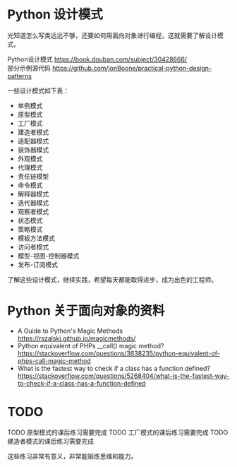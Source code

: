 # Python 设计模式
光知道怎么写类远远不够，还要如何用面向对象进行编程，这就需要了解设计模式。  

Python设计模式 https://book.douban.com/subject/30428666/       
部分示例源代码 https://github.com/jonBoone/practical-python-design-patterns 


一些设计模式如下表：        
* 单例模式
* 原型模式
* 工厂模式
* 建造者模式
* 适配器模式
* 装饰器模式
* 外观模式
* 代理模式
* 责任链模型
* 命令模式
* 解释器模式
* 迭代器模式
* 观察者模式
* 状态模式
* 策略模式
* 模板方法模式
* 访问者模式
* 模型-视图-控制器模式
* 发布-订阅模式


了解这些设计模式，继续实践，希望每天都能取得进步，成为出色的工程师。    

# Python 关于面向对象的资料
* A Guide to Python's Magic Methods https://rszalski.github.io/magicmethods/
* Python equivalent of PHPs __call() magic method? https://stackoverflow.com/questions/3638235/python-equivalent-of-phps-call-magic-method
* What is the fastest way to check if a class has a function defined? https://stackoverflow.com/questions/5268404/what-is-the-fastest-way-to-check-if-a-class-has-a-function-defined

# TODO
TODO 原型模式的课后练习需要完成
TODO 工厂模式的课后练习需要完成
TODO 建造者模式的课后练习需要完成

这些练习非常有意义，非常能锻炼思维和能力。  